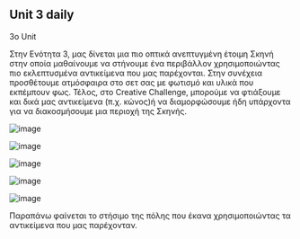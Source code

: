 ## Unit 3 daily
3ο  Unit

Στην Ενότητα 3, μας δίνεται μια πιο οπτικά ανεπτυγμένη έτοιμη Σκηνή στην οποία μαθαίνουμε να στήνουμε ένα περιβάλλον χρησιμοποιώντας πιο εκλεπτυσμένα αντικείμενα που μας παρέχονται. Στην συνέχεια προσθέτουμε ατμόσφαιρα στο σετ σας με φωτισμό και υλικά που εκπέμπουν φως. Τέλος, στο Creative Challenge, μπορούμε να φτιάξουμε και δικά μας αντικείμενα (π.χ. κώνος)ή να διαμορφώσουμε ήδη υπάρχοντα για να διακοσμήσουμε μια περιοχή της Σκηνής.

![image](https://user-images.githubusercontent.com/46854165/227636345-6e750b3f-2594-4159-9fb5-b165d1b5d60c.png)

![image](https://user-images.githubusercontent.com/46854165/227636384-c9095a37-a020-4ce2-b0ee-6a9032bbaf84.png)

![image](https://user-images.githubusercontent.com/46854165/227636435-899b61af-db92-46f6-b3f5-9694815a3e74.png)

![image](https://user-images.githubusercontent.com/46854165/227636480-3b6d9b68-7c7d-4bfb-9585-d077c1ab9db1.png)

![image](https://user-images.githubusercontent.com/46854165/227636537-e3bbcfe9-ea69-4a65-ac40-aa88ffa0ea85.png)

Παραπάνω φαίνεται το στήσιμο της πόλης που έκανα χρησιμοποιώντας τα αντικείμενα που μας παρέχονταν.
